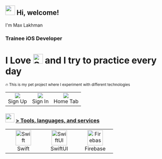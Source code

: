 <h1 align="left" id="macropower-title"><h2> <img src="https://emojis.slackmojis.com/emojis/images/1588315024/8823/hyperkitty.gif?1588315024" width="30" /> Hi, welcome! </h2>I'm Max Lakhman</h1>
<h3 align="left">Trainee iOS Developer</h3>


<h1 align="left" >I Love <picture>
  <source media="(prefers-color-scheme: dark)" srcset="https://www.swift.org/assets/images/swift~dark.svg">
  <img src="https://www.swift.org/assets/images/swift.svg" alt="Swift logo" height="30">
</picture> and I try to practice every day </h1>

<sub>🔥 This is my pet project where I experiment with different technologies</sub>

<table>
  <tr>
    <td align="center">
      <a href="#macropower-tech">
        <img src="https://media.giphy.com/media/v1.Y2lkPTc5MGI3NjExYmRqd2pheHM3ejJxb3JwMXhqam1va2Q3YzJvdms2c2V6aGNlMm5lZiZlcD12MV9pbnRlcm5hbF9naWZfYnlfaWQmY3Q9Zw/gOCuFQHrvZCNUilEtf/giphy.gif">
      </a>
      <br>Sign Up
    </td>
        <td align="center"">
      <a href="#macropower-tech">
        <img src="https://media.giphy.com/media/v1.Y2lkPTc5MGI3NjExZzVhYnE3bTNsc3JqdnA5bjMwbzZ3eng2YmNtOWRib2w0enN4aDFhZCZlcD12MV9pbnRlcm5hbF9naWZfYnlfaWQmY3Q9Zw/fuH5wlfMOYPDFwaXcg/giphy.gif">
      </a>
      <br>Sign In
    </td>
    <td align="center">
      <a href="#macropower-tech">
        <img src="https://media.giphy.com/media/v1.Y2lkPTc5MGI3NjExa21hZGc3NWtyY2o3YmNoMHkybDJjc2xxMTJ1bXB1aWc0ZGFueTJ3ZyZlcD12MV9pbnRlcm5hbF9naWZfYnlfaWQmY3Q9Zw/6xdrALtqmZ2GQmBgZg/giphy.gif">
      </a>
      <br>Home Tab
    </td>
  </tr>
</table>



<h3> <img src="https://emojis.slackmojis.com/emojis/images/1621024394/39092/cat-roll.gif?1621024394" width="28" /> <a href=""> > Tools, languages, and services </a></h3>

<table>
  <tr>
    <td align="center" width="96">
      <a href="#macropower-tech">
        <img src="./img/go-flat.svg" width="48" height="48" alt="Swift" />
      </a>
      <br>Swift
    </td>
        <td align="center" width="96">
      <a href="#macropower-tech">
        <img src="./img/go-flat.svg" width="48" height="48" alt="SwiftUI" />
      </a>
      <br>SwiftUI
    </td>
    <td align="center" width="96">
      <a href="#macropower-tech">
        <img src="./img/python-original.svg" width="48" height="48" alt="Firebase" />
      </a>
      <br>Firebase
    </td>
  </tr>
</table>
